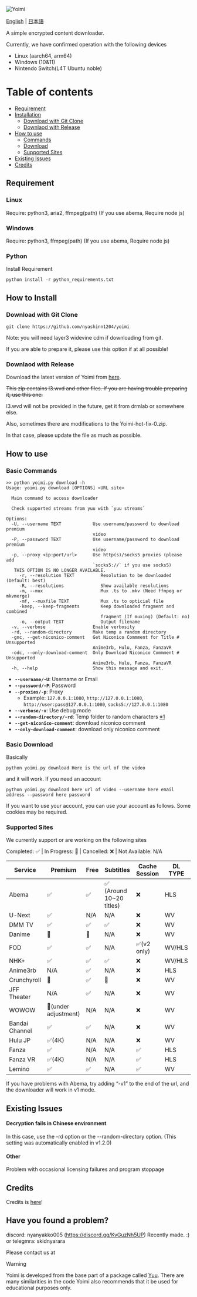 ![Yoimi](https://socialify.git.ci/NyaShinn1204/Yoimi/image?description=1&descriptionEditable=%E8%A4%87%E6%95%B0%E3%81%AE%E3%82%B5%E3%82%A4%E3%83%88%E3%81%AE%E5%8B%95%E7%94%BB%E3%83%80%E3%82%A6%E3%83%B3%E3%83%AD%E3%83%BC%E3%83%80%E3%83%BC%0AA%20Simple%20Encrypt%20Content%20Downloader&font=Raleway&language=1&logo=https%3A%2F%2Ffiles.catbox.moe%2Fue535j.png&name=1&pattern=Solid&theme=Light)

[English](./README.md) | [日本語](./README.ja.md)

A simple encrypted content downloader.

Currently, we have confirmed operation with the following devices

- Linux (aarch64, arm64)
- Windows (10&11)
- Nintendo Switch(L4T Ubuntu noble)

# Table of contents

- [Requirement](#requirement)
- [Installation](#how-to-install)
    - [Download with Git Clone](#download-with-git-clone)
    - [Downlaod with Release](#download-with-release)
- [How to use](#how-to-use)
    - [Commands](#basic-commands)
    - [Download](#basic-download)
    - [Supported Sites](#supported-sites)
- [Existing Issues](#exsiting-issues)
- [Credits](#credits)

## Requirement

### Linux

Require: python3, aria2, ffmpeg(path)   (If you use abema, Require node js)

### Windows

Require: python3, ffmpeg(path)          (If you use abema, Require node js)

### Python

Install Requirement

```
python install -r python_requirements.txt
```


## How to Install

### Download with Git Clone

    git clone https://github.com/nyashinn1204/yoimi

Note: you will need layer3 widevine cdm if downloading from git. 

If you are able to prepare it, please use this option if at all possible!


### Downlaod with Release

Download the latest version of Yoimi from [here](https://github.com/NyaShinn1204/Yoimi/releases/latest).

~~This zip contains l3.wvd and other files. If you are having trouble preparing it, use this one.~~

l3.wvd will not be provided in the future, get it from drmlab or somewhere else.

Also, sometimes there are modifications to the Yoimi-hot-fix-0.zip.

In that case, please update the file as much as possible.

## How to use

### Basic Commands

```
>> python yoimi.py download -h
Usage: yoimi.py download [OPTIONS] <URL site>

  Main command to access downloader

  Check supported streams from yuu with `yuu streams`

Options:
  -U, --username TEXT            Use username/password to download premium
                                 video
  -P, --password TEXT            Use username/password to download premium
                                 video
  -p, --proxy <ip:port/url>      Use http(s)/socks5 proxies (please add
                                 `socks5://` if you use socks5)
   THIS OPTION IS NO LONGER AVAILABLE.
     -r, --resolution TEXT          Resolution to be downloaded (Default: best)
     -R, --resolutions              Show available resolutions
     -m, --mux                      Mux .ts to .mkv (Need ffmpeg or mkvmerge)
     -mf, --muxfile TEXT            Mux .ts to opticial file
     -keep, --keep-fragments        Keep downloaded fragment and combined
                                    fragment (If muxing) (Default: no)
     -o, --output TEXT              Output filename
  -v, --verbose                  Enable verbosity
  -rd, --random-directory        Make temp a random directory
  -gnc, --get-niconico-comment   Get Niconico Commment for Title # Unsupported
                                 Anime3rb, Hulu, Fanza, FanzaVR
  -odc, --only-download-comment  Only Download Niconico Commment # Unsupported
                                 Anime3rb, Hulu, Fanza, FanzaVR
  -h, --help                     Show this message and exit.
```

- **`--username/-U`**: Username or Email
- **`--password/-P`**: Password
- **`--proxies/-p`**: Proxy
    - Example: `127.0.0.1:1080`, `http://127.0.0.1:1080`, `http://user:pass@127.0.0.1:1080`, `socks5://127.0.0.1:1080`
- **`--verbose/-v`**: Use debug mode
- **`--random-directory/-rd`**: Temp folder to random characters [※1](#decryption-fails-in-chinese-environment)
- **`--get-niconico-comment`**: download niconico comment
- **`--only-download-comment`**: download only niconico comment

### Basic Download

Basically

    python yoimi.py download Here is the url of the video

and it will work. If you need an account

    python yoimi.py download here url of video --username here email address --password here password

If you want to use your account, you can use your account as follows. Some cookies may be required.

### Supported Sites

We currently support or are working on the following sites

Completed: ✅ | In Progress: 🔄️ | Cancelled: ❌ | Not Available: N/A

| Service            | Premium | Free  | Subtitles                   | Cache Session | DL TYPE | 
|--------------------|---------|-------|-----------------------------|---------------|---------|
| Abema              | ✅      | ✅    | ✅ (Around 10~20 titles)  | ❌           |   HLS  |
| U-Next             | ✅      | N/A   | N/A                         | ❌           |  WV   |
| DMM TV             | ✅      | ✅    | ✅                        | ❌           |  WV    |
| Danime             | 🔄️      | 🔄️    | N/A                        | ❌           |  WV    |
| FOD                | ✅      | ✅    | N/A                        | ✅(v2 only)  | WV/HLS |
| NHK+               | ✅      | ✅    | ✅                        | ❌           | WV/HLS |
| Anime3rb           | N/A     | ✅    | N/A                         | ❌           | HLS   |
| Crunchyroll        | 🔄️      | ✅    | 🔄️                        | ❌           |  WV   |
| JFF Theater        | N/A     | ✅    | N/A                         | ❌           |  WV  |
| WOWOW              | 🔄️(under adjustment)      | N/A   | N/A       | ❌           |  WV  |
| Bandai Channel     | ✅      | ✅    | N/A                        | ❌            | WV  |
| Hulu JP            | ✅(4K)  | N/A   | N/A                        | ❌            |  WV  |
| Fanza              | ✅      | N/A    | N/A                       | ✅            |  HLS |
| Fanza VR           | ✅(4K)  | N/A    | N/A                       | ✅            |  HLS |
| Lemino             | ✅      | ✅    | N/A                       | ✅            |  WV  |

If you have problems with Abema, try adding “-v1” to the end of the url, and the downloader will work in v1 mode.

## Existing Issues

#### Decryption fails in Chinese environment

In this case, use the -rd option or the --random-directory option.
(This setting was automatically enabled in v1.2.0)

#### Other

Problem with occasional licensing failures and program stoppage

## Credits

Credits is [here](./CREDITS.md)!


## Have you found a problem?

discord: nyanyakko005 (https://discord.gg/KvGuzNh5UP) Recently made. :)
or
telegmra: skidnyarara

Please contact us at

> [!WARNING]
> Yoimi is developed from the base part of a package called [Yuu](https://github.com/noaione/yuu). There are many similarities in the code
> Yoimi also recommends that it be used for educational purposes only.

<!-- https://discord.gg/ReZT8E2F2j -->